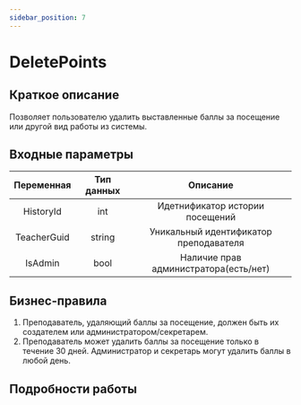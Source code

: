 ```yaml
---
sidebar_position: 7
---
```


# DeletePoints

## Краткое описание
Позволяет пользователю удалить выставленные баллы за посещение или другой вид работы из системы.

## Входные параметры
Переменная | Тип данных | Описание
:---------:|:----------:|:--------:
HistoryId  |int         |Идетнификатор истории посещений
TeacherGuid|string      |Уникальный идентификатор преподавателя
IsAdmin    |bool        |Наличие прав администратора(есть/нет)

## Бизнес-правила
1. Преподаватель, удаляющий баллы за посещение, должен быть их создателем или администратором/секретарем.
2. Преподаватель может удалить баллы за посещение только в течение 30 дней. Администратор и секретарь могут удалить баллы в любой день.

## Подробности работы